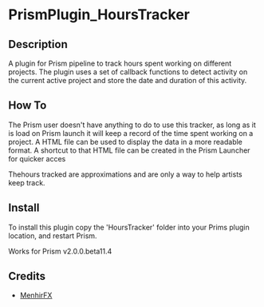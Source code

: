 # PrismPlugin_HoursTracker
## Description
A plugin for Prism pipeline to track hours spent working on different projects. The plugin uses a set of callback functions to detect activity on the current active project and store the date and duration of this activity.

## How To
  The Prism user doesn't have anything to do to use this tracker, as long as it is load on Prism launch it will keep a record of the time spent working on a project. A HTML file can be used to display the data in a more readable format. A shortcut to that HTML file can be created in the Prism Launcher for quicker acces
  
  Thehours tracked are approximations and are only a way to help artists keep track.
## Install
  To install this plugin copy the  'HoursTracker' folder into your Prims plugin location, and restart Prism.
  
  Works for Prism v2.0.0.beta11.4

## Credits
- [MenhirFX](www.menhirfx.com)
